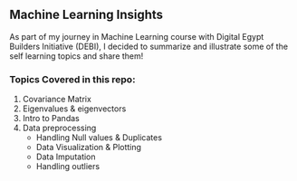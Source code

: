 ## Machine Learning Insights 
As part of my journey in Machine Learning course with Digital Egypt Builders Initiative (DEBI), I decided to summarize and illustrate some of the self learning topics and share them!
### Topics Covered in this repo:
1. Covariance Matrix
2. Eigenvalues & eigenvectors
3. Intro to Pandas
4. Data preprocessing  
      - Handling Null values & Duplicates
      - Data Visualization & Plotting 
      - Data Imputation
      - Handling outliers  
